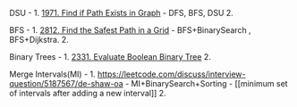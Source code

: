 
DSU - 
	  1. [1971. Find if Path Exists in Graph](https://leetcode.com/problems/find-if-path-exists-in-graph/) - DFS, BFS, DSU
	  2. 

BFS - 
      1. [2812. Find the Safest Path in a Grid](https://leetcode.com/problems/find-the-safest-path-in-a-grid/) - BFS+BinarySearch , BFS+Dijkstra.
      2. 

Binary Trees - 
      1. [2331. Evaluate Boolean Binary Tree](https://leetcode.com/problems/evaluate-boolean-binary-tree/)
      2. 
         

 Merge Intervals(MI) - 
	  1. https://leetcode.com/discuss/interview-question/5187567/de-shaw-oa - MI+BinarySearch+Sorting - [[minimum set of intervals after adding a new interval]]
	  2. 
    